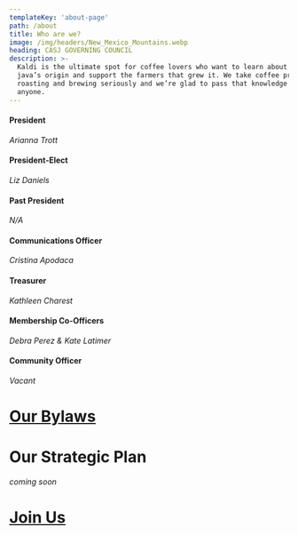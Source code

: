 ```yaml
---
templateKey: 'about-page'
path: /about
title: Who are we?
image: /img/headers/New_Mexico_Mountains.webp
heading: CASJ GOVERNING COUNCIL
description: >-
  Kaldi is the ultimate spot for coffee lovers who want to learn about their
  java’s origin and support the farmers that grew it. We take coffee production,
  roasting and brewing seriously and we’re glad to pass that knowledge to
  anyone.
---
```


#### President

_Arianna Trott_

#### President-Elect

_Liz Daniels_

#### Past President

_N/A_

#### Communications Officer

_Cristina Apodaca_

#### Treasurer

_Kathleen Charest_

#### Membership Co-Officers

_Debra Perez & Kate Latimer_

#### Community Officer

_Vacant_

# <a target="_blank" href="https://drive.google.com/file/d/1DWpXNYRD-heND5o2RGRt4OWWXYq8p5Fa/view?usp=sharing">Our Bylaws</a>

# Our Strategic Plan

_coming soon_

# [Join Us](/contact)
